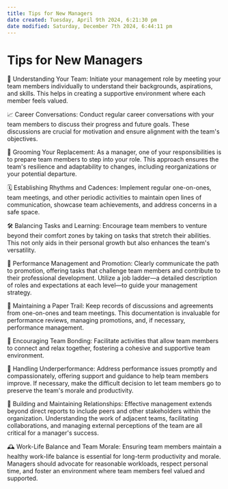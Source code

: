 ```yaml
---
title: Tips for New Managers
date created: Tuesday, April 9th 2024, 6:21:30 pm
date modified: Saturday, December 7th 2024, 6:44:11 pm
---
```

# Tips for New Managers

🌱 Understanding Your Team: Initiate your management role by meeting your team
members individually to understand their backgrounds, aspirations, and skills.
This helps in creating a supportive environment where each member feels valued.

📈 Career Conversations: Conduct regular career conversations with your team
members to discuss their progress and future goals. These discussions are
crucial for motivation and ensure alignment with the team's objectives.

🔄 Grooming Your Replacement: As a manager, one of your responsibilities is to
prepare team members to step into your role. This approach ensures the team's
resilience and adaptability to changes, including reorganizations or your
potential departure.

🗓 Establishing Rhythms and Cadences: Implement regular one-on-ones, team
meetings, and other periodic activities to maintain open lines of
communication, showcase team achievements, and address concerns in a safe space.

🛠 Balancing Tasks and Learning: Encourage team members to venture beyond their
comfort zones by taking on tasks that stretch their abilities. This not only
aids in their personal growth but also enhances the team's versatility.

🚀 Performance Management and Promotion: Clearly communicate the path to
promotion, offering tasks that challenge team members and contribute to their
professional development. Utilize a job ladder—a detailed description of roles
and expectations at each level—to guide your management strategy.

📝 Maintaining a Paper Trail: Keep records of discussions and agreements from
one-on-ones and team meetings. This documentation is invaluable for performance
reviews, managing promotions, and, if necessary, performance management.

🤝 Encouraging Team Bonding: Facilitate activities that allow team members to
connect and relax together, fostering a cohesive and supportive team
environment.

🎯 Handling Underperformance: Address performance issues promptly and
compassionately, offering support and guidance to help team members improve. If
necessary, make the difficult decision to let team members go to preserve the
team's morale and productivity.

🤝 Building and Maintaining Relationships: Effective management extends beyond
direct reports to include peers and other stakeholders within the organization.
Understanding the work of adjacent teams, facilitating collaborations, and
managing external perceptions of the team are all critical for a manager's
success.

🕰 Work-Life Balance and Team Morale: Ensuring team members maintain a healthy
work-life balance is essential for long-term productivity and morale. Managers
should advocate for reasonable workloads, respect personal time, and foster an
environment where team members feel valued and supported.
